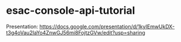 # esac-console-api-tutorial

Presentation: https://docs.google.com/presentation/d/1kyIEmwUkDX-t3g4oVau2IaYo4ZnwGJ56mi8FojtzGVw/edit?usp=sharing